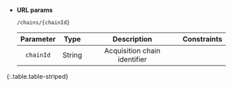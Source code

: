 * **URL params**

    `/chains/{chainId}`

    Parameter|Type|Description|Constraints
    :-------:|:--:|:---------:|:---------:
    `chainId` |String|Acquisition chain identifier|
{:.table.table-striped}

